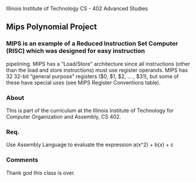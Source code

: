 Illinois Institute of Technology CS - 402 Advanced Studies
 
## Mips Polynomial Project

### MIPS is an example of a Reduced Instruction Set Computer (RISC) which was designed for easy instruction
pipelining. MIPS has a “Load/Store” architecture since all instructions (other than the load and store
instructions) must use register operands. MIPS has 32 32-bit “general purpose” registers ($0, $1, $2, ... , $31),
but some of these have special uses (see MIPS Register Conventions table).
 
 ### About
 This is part of the curriculum at the Illinois Institute of Technology for Computer Organization and Assembly, CS 402.
 
 ### Req.
 Use Assembly Language to evaluate the expression a(x^2) + b(x) + c
 
 ### Comments
 Thank god this class is over.
